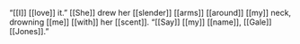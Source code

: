 “[[I]] [[love]] it.” [[She]] drew her [[slender]] [[arms]] [[around]] [[my]] neck, drowning [[me]] [[with]] her [[scent]]. “[[Say]] [[my]] [[name]], [[Gale]] [[Jones]].”